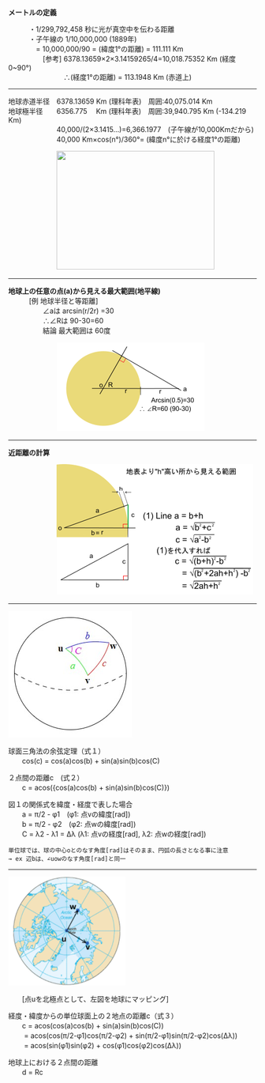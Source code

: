 <!-- <link href="markdown.css" rel="stylesheet"></link> -->
  
<b>メートルの定義</b>  

　　　・1/299,792,458 秒に光が真空中を伝わる距離  
　　　・子午線の 1/10,000,000  (1889年)  
　　　　=  10,000,000/90 = (緯度1°の距離) = 111.111 Km  
　　　　　[参考] 6378.13659×2×3.14159265/4=10,018.75352 Km (経度0~90°)  
　　　　　　　　∴(経度1°の距離) = 113.1948 Km (赤道上)  

------------
  
 地球赤道半径　6378.13659 Km (理科年表)　周囲:40,075.014 Km  
 地球極半径　　6356.775　 Km (理科年表)　周囲:39,940.795 Km (-134.219 Km)  
　　　　　　　40,000/(2×3.1415...)=6,366.1977　(子午線が10,000Kmだから)  
　　　　　　　40,000 Km×cos(n°)/360°= (緯度n°に於ける経度1°の距離)  
       
　　　　　　　<img src=https://weblio.hs.llnwd.net/e7/img/dict/sgkdj/images/103070.jpg width=320 height=240>  

------------
  
<b>地球上の任意の点(a)から見える最大範囲(地平線)</b>  
　　　[例 地球半径と等距離]  
　　　　　∠aは arcsin(r/2r) =30  
　　　　　∴∠Rは 90-30=60  
　　　　　結論 最大範囲は 60度  
     
　　　　　　　![](https://github.com/tomog/mdwiki/blob/main/img/%E5%9C%B0%E7%90%83.png?raw=true)  

------------

<b>近距離の計算</b>  

　　　　　　　![](https://github.com/tomog/mdwiki/blob/main/img/%E4%B8%89%E8%A7%92.png?raw=true)  
       
-----


![](https://github.com/tomog/mdwiki/blob/main/img/k3.jpg?raw=true)

球面三角法の余弦定理（式１）    
　　cos(c) = cos(a)cos(b) + sin(a)sin(b)cos(C)   

２点間の距離c　(式２）  
　　c = acos({cos(a)cos(b) + sin(a)sin(b)cos(C)})  

図１の関係式を緯度・経度で表した場合  
　　a = π/2 - φ1　(φ1: 点vの緯度[rad])  
　　b = π/2 - φ2　(φ2: 点wの緯度[rad])  
　　C = λ2 - λ1 = Δλ (λ1: 点vの経度[rad], λ2: 点wの経度[rad])  

	単位球では、球の中心oとのなす角度[rad]はそのまま、円弧の長さとなる事に注意  
	→ ex 辺bは、∠uowのなす角度[rad]と同一

- - - - - -

![](https://github.com/tomog/mdwiki/blob/main/img/k31.png?raw=true)  

　　[点uを北極点として、左図を地球にマッピング]

経度・緯度からの単位球面上の２地点の距離c（式３）  
　　c = acos(cos(a)cos(b) + sin(a)sin(b)cos(C))  
　　  = acos(cos(π/2-φ1)cos(π/2-φ2) + sin(π/2-φ1)sin(π/2-φ2)cos(Δλ))  
　　  = acos(sin(φ1)sin(φ2) + cos(φ1)cos(φ2)cos(Δλ))  

地球上における２点間の距離  
　　d = Rc
